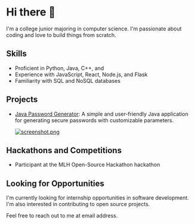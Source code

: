 # Hi there 👋

I'm a college junior majoring in computer science. I'm passionate about coding and love to build things from scratch.

## Skills

- Proficient in Python, Java, C++, and 
- Experience with JavaScript, React, Node.js, and Flask
- Familiarity with SQL and NoSQL databases

## Projects

- [Java Password Generator]((https://github.com/hamzapatwa/Java-Password-Generator/tree/main)): A simple and user-friendly Java application for generating secure passwords with customizable parameters.


  [![screenshot.png](https://i.postimg.cc/3rb0Q55f/screenshot.png)](https://postimg.cc/Thg3nsPn)
## Hackathons and Competitions

- Participant at the MLH  Open-Source Hackathon hackathon


## Looking for Opportunities

I'm currently looking for internship opportunities in software development. I'm also interested in contributing to open source projects.

Feel free to reach out to me at email address.
